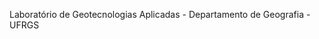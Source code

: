Laboratório de Geotecnologias Aplicadas - Departamento de Geografia - UFRGS

<!---
geotecnologias-aplicadas-ufrgs/geotecnologias-aplicadas-ufrgs is a ✨ special ✨ repository because its `README.md` (this file) appears on your GitHub profile.
You can click the Preview link to take a look at your changes.
--->
